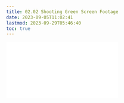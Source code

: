 ```yaml
---
title: 02.02 Shooting Green Screen Footage
date: 2023-09-05T11:02:41
lastmod: 2023-09-29T05:46:40
toc: true
---
```


![Link to included file contents](../../../../video/green-screen-shooting-basics.md)
